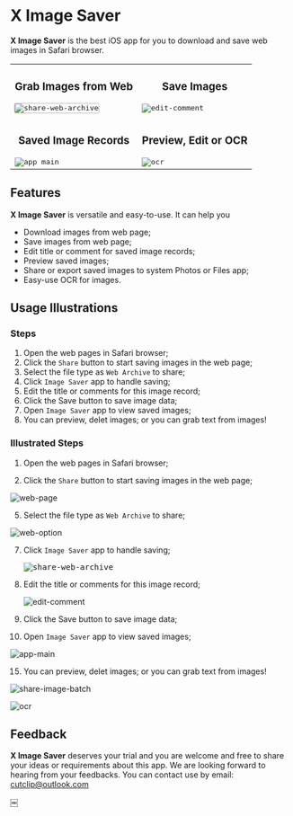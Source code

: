 # X Image Saver

**X Image Saver** is the best iOS app for you to download and save web images in Safari browser.

<table>
  <tr>
    <td> 
      <h3 align="center">Grab Images from Web</h3>
      <kbd><img style="box-shadow: 0 0 2px #444;" alt="share-web-archive" src="https://github.com/user-attachments/assets/5c0def8d-da0c-4d25-bea9-ff464699e868"></kbd>
    </td>
    <td> 
      <h3 align="center">Save Images</h3>
      <kbd><img alt="edit-comment" src="https://github.com/user-attachments/assets/7315109c-c07c-44a3-991e-60d5a894aad2"></kbd>
    </td>
  </tr>
  <tr>
    <td> </td>
    <td> </td>
  </tr>
  <tr>
    <td> 
      <h3 align="center">Saved Image Records</h3>
      <kbd><img alt="app main" src="https://github.com/user-attachments/assets/782d6582-7986-497b-988e-ed9554e128e2"></kbd>
    </td>
    <td> 
      <h3 align="center">Preview, Edit or OCR</h3>
      <kbd><img alt="ocr" src="https://github.com/user-attachments/assets/039f8dd3-6644-4165-9369-11697ccd669e"></kbd>
    </td>
  </tr>
</table>

## Features

**X Image Saver** is versatile and easy-to-use. It can help you

- Download images from web page;
- Save images from web page;
- Edit title or comment for saved image records;
- Preview saved images;
- Share or export saved images to system Photos or Files app;
- Easy-use OCR for images.

## Usage Illustrations

### Steps
1. Open the web pages in Safari browser;
3. Click the `Share` button to start saving images in the web page;
5. Select the file type as `Web Archive` to share;
7. Click `Image Saver` app to handle saving;
9. Edit the title or comments for this image record;
11. Click the Save button to save image data;
13. Open `Image Saver` app to view saved images;
15. You can preview, delet images; or you can grab text from images!

### Illustrated Steps

1. Open the web pages in Safari browser;
   
3. Click the `Share` button to start saving images in the web page;
   
  ![web-page](https://github.com/user-attachments/assets/7422c846-96af-4615-b257-602fd1dfc169)
   
5. Select the file type as `Web Archive` to share;
   
  ![web-option](https://github.com/user-attachments/assets/0613129a-9b47-45c1-9034-0743f8cb0041)

7. Click `Image Saver` app to handle saving;
   
   <kbd>![share-web-archive](https://github.com/user-attachments/assets/50037047-029d-4ad1-a8b1-24843cc00754)

9. Edit the title or comments for this image record;
    
   ![edit-comment](https://github.com/user-attachments/assets/7315109c-c07c-44a3-991e-60d5a894aad2)

11. Click the Save button to save image data;
    
13. Open `Image Saver` app to view saved images;
    
   ![app-main](https://github.com/user-attachments/assets/782d6582-7986-497b-988e-ed9554e128e2)

15. You can preview, delet images; or you can grab text from images!
    
![share-image-batch](https://github.com/user-attachments/assets/c65285e9-ba4c-4dc0-b1f0-6fb1b6f2d426)
    
![ocr](https://github.com/user-attachments/assets/30d81e57-e5c8-4da0-803d-c9c8ea09018b)


## Feedback

**X Image Saver** deserves your trial and you are welcome and free to share your ideas or requirements about this app. 
We are looking forward to hearing from your feedbacks. You can contact use by email: cutclip@outlook.com

￼
